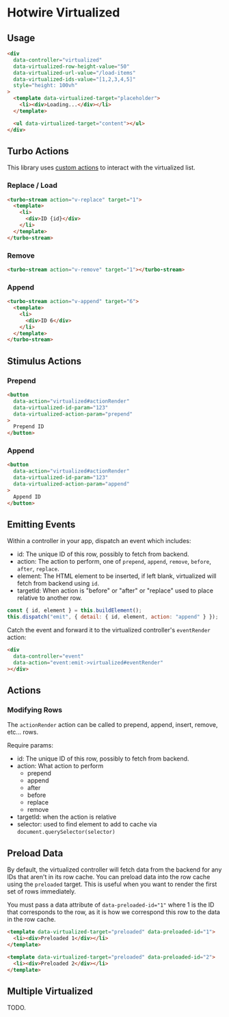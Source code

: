 # Hotwire Virtualized

## Usage

```html
<div
  data-controller="virtualized"
  data-virtualized-row-height-value="50"
  data-virtualized-url-value="/load-items"
  data-virtualized-ids-value="[1,2,3,4,5]"
  style="height: 100vh"
>
  <template data-virtualized-target="placeholder">
    <li><div>Loading...</div></li>
  </template>

  <ul data-virtualized-target="content"></ul>
</div>
```

## Turbo Actions

This library uses [custom actions](https://turbo.hotwired.dev/handbook/streams#custom-actions) to interact with the virtualized list.

### Replace / Load

```html
<turbo-stream action="v-replace" target="1">
  <template>
    <li>
      <div>ID {id}</div>
    </li>
  </template>
</turbo-stream>
```

### Remove

```html
<turbo-stream action="v-remove" target="1"></turbo-stream>
```

### Append

```html
<turbo-stream action="v-append" target="6">
  <template>
    <li>
      <div>ID 6</div>
    </li>
  </template>
</turbo-stream>
```

## Stimulus Actions

### Prepend

```html
<button
  data-action="virtualized#actionRender"
  data-virtualized-id-param="123"
  data-virtualized-action-param="prepend"
>
  Prepend ID
</button>
```

### Append

```html
<button
  data-action="virtualized#actionRender"
  data-virtualized-id-param="123"
  data-virtualized-action-param="append"
>
  Append ID
</button>
```

## Emitting Events

Within a controller in your app, dispatch an event which includes:

- id: The unique ID of this row, possibly to fetch from backend.
- action: The action to perform, one of `prepend`, `append`, `remove`, `before`, `after`, `replace`.
- element: The HTML element to be inserted, if left blank, virtualized will fetch from backend using `id`.
- targetId: When action is "before" or "after" or "replace" used to place relative to another row.

```js
const { id, element } = this.buildElement();
this.dispatch("emit", { detail: { id, element, action: "append" } });
```

Catch the event and forward it to the virtualized controller's `eventRender` action:

```html
<div
  data-controller="event"
  data-action="event:emit->virtualized#eventRender"
></div>
```

## Actions

### Modifying Rows

The `actionRender` action can be called to prepend, append, insert, remove, etc... rows.

Require params:

- id: The unique ID of this row, possibly to fetch from backend.
- action: What action to perform
  - prepend
  - append
  - after
  - before
  - replace
  - remove
- targetId: when the action is relative
- selector: used to find element to add to cache via `document.querySelector(selector)`

## Preload Data

By default, the virtualized controller will fetch data from the backend for any IDs that aren't in its row cache. You can preload data into the row cache using the `preloaded` target. This is useful when you want to render the first set of rows immediately.

You must pass a data attribute of `data-preloaded-id="1"` where 1 is the ID that corresponds to the row, as it is how we correspond this row to the data in the row cache.

```html
<template data-virtualized-target="preloaded" data-preloaded-id="1">
  <li><div>Preloaded 1</div></li>
</template>

<template data-virtualized-target="preloaded" data-preloaded-id="2">
  <li><div>Preloaded 2</div></li>
</template>
```

## Multiple Virtualized

TODO.
